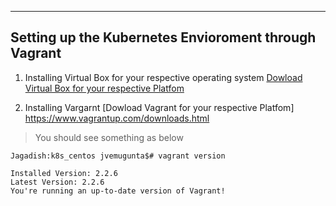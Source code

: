 ---

## Setting up the Kubernetes Envioroment through Vagrant

1. Installing Virtual Box for your respective operating system
[Dowload Virtual Box for your respective Platfom](https://www.virtualbox.org/)

2. Installing Vargarnt
[Dowload Vagrant for your respective Platfom] https://www.vagrantup.com/downloads.html

>  You should see something as below
    
    Jagadish:k8s_centos jvemugunta$# vagrant version
   
    Installed Version: 2.2.6
    Latest Version: 2.2.6
    You're running an up-to-date version of Vagrant!


